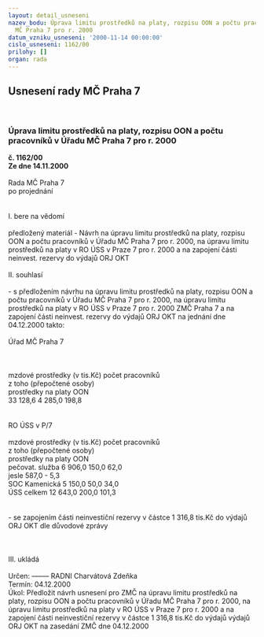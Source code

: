 ```yaml
---
layout: detail_usneseni
nazev_bodu: Úprava limitu prostředků na platy, rozpisu OON a počtu pracovníků v Úřadu
  MČ Praha 7 pro r. 2000
datum_vzniku_usneseni: '2000-11-14 00:00:00'
cislo_usneseni: 1162/00
prilohy: []
organ: rada
---
```

<div id="ucUsn_pList" class="usn">
	<span><h2>Usnesení rady MČ Praha 7 </h2>
<br></span><div class="standBody">
<span><h3>Úprava limitu prostředků na platy, rozpisu OON a počtu pracovníků v Úřadu MČ Praha 7 pro r. 2000</h3></span><div class="center">
		<strong>č. 1162/00</strong><br>
	</div>
<div class="center">
		<strong>Ze dne 14.11.2000</strong><br><br>
	</div>Rada MČ Praha 7<br>po projednání<br><br><br>I.	bere na vědomí<br><br> předložený materiál - Návrh na úpravu limitu prostředků na platy, rozpisu OON a počtu pracovníků v Úřadu MČ Praha 7 pro r. 2000, na úpravu limitu prostředků na platy v RO ÚSS v Praze 7 pro r. 2000 a na zapojení části neinvest. rezervy do výdajů ORJ OKT<br><br>II.	souhlasí <br><br>- s předložením návrhu na úpravu limitu prostředků na platy, rozpisu OON a počtu pracovníků v Úřadu MČ Praha 7 pro r. 2000, na úpravu limitu prostředků na platy v RO ÚSS v Praze 7 pro r. 2000 ZMČ Praha 7 a na zapojení části neinvest. rezervy do výdajů ORJ OKT na jednání dne 04.12.2000 takto: <br><br>Úřad MČ Praha 7<br><br><br><br>mzdové prostředky (v tis.Kč)	počet pracovníků<br>z toho	(přepočtené osoby)<br>prostředky na platy	OON	<br>33 128,6	4 285,0	198,8<br><br><br>RO ÚSS v P/7<br><br>mzdové prostředky (v tis.Kč)	počet pracovníků<br>z toho	(přepočtené osoby)<br>prostředky na platy	OON	<br>pečovat. služba            6 906,0	150,0	62,0<br>jesle                               587,0	-	5,3<br>SOC Kamenická         5 150,0	50,0	34,0<br>ÚSS celkem          12 643,0	200,0	101,3<br><br><br>- se zapojením části neinvestiční rezervy v částce 1 316,8 tis.Kč do výdajů  ORJ OKT dle důvodové zprávy<br><br><br><br>III.	ukládá <br><br> Určen:	–––––	RADNI Charvátová Zdeňka<br>Termín: 04.12.2000<br>Úkol:	Předložit návrh usnesení pro ZMČ na úpravu limitu prostředků na platy, rozpisu OON a počtu pracovníků v Úřadu MČ Praha 7 pro r. 2000, na úpravu limitu prostředků na platy v RO ÚSS v Praze 7 pro r. 2000 a na  zapojení části neinvestiční rezervy v částce 1 316,8 tis.Kč do výdajů výdajů ORJ OKT na zasedání ZMČ dne 04.12.2000<br> <br><br><br> </div>
</div>